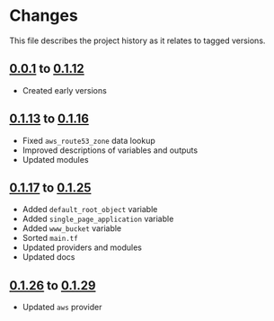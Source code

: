 # Changes
This file describes the project history as it relates to tagged versions.

## [0.0.1](.) to [0.1.12](.)
- Created early versions

## [0.1.13](.) to [0.1.16](.)
- Fixed `aws_route53_zone` data lookup
- Improved descriptions of variables and outputs
- Updated modules

## [0.1.17](.) to [0.1.25](.)
- Added `default_root_object` variable
- Added `single_page_application` variable
- Added `www_bucket` variable
- Sorted `main.tf`
- Updated providers and modules
- Updated docs

## [0.1.26](.) to [0.1.29](.)
- Updated `aws` provider
